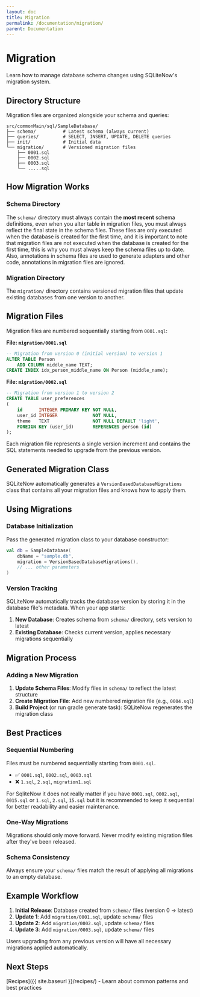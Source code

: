 ```yaml
---
layout: doc
title: Migration
permalink: /documentation/migration/
parent: Documentation
---
```


# Migration

Learn how to manage database schema changes using SQLiteNow's migration system.

## Directory Structure

Migration files are organized alongside your schema and queries:

```
src/commonMain/sql/SampleDatabase/
├── schema/          # Latest schema (always current)
├── queries/         # SELECT, INSERT, UPDATE, DELETE queries
├── init/            # Initial data
└── migration/       # Versioned migration files
    ├── 0001.sql
    ├── 0002.sql
    ├── 0003.sql
    └── .....sql
```

## How Migration Works

### Schema Directory

The `schema/` directory must always contain the **most recent** schema definitions, even when you
alter table in migration files, you must always reflect the final state in the schema files.
These files are only executed when the database is created for the first time, and it is important
to note that migration files are not executed when the database is created for the first time,
this is why you must always keep the schema files up to date. Also, annotations in schema files
are used to generate adapters and other code, annotations in migration files are ignored.

### Migration Directory

The `migration/` directory contains versioned migration files that update existing databases from
one version to another.

## Migration Files

Migration files are numbered sequentially starting from `0001.sql`:

**File: `migration/0001.sql`**

```sql
-- Migration from version 0 (initial version) to version 1
ALTER TABLE Person
    ADD COLUMN middle_name TEXT;
CREATE INDEX idx_person_middle_name ON Person (middle_name);
```

**File: `migration/0002.sql`**

```sql
-- Migration from version 1 to version 2
CREATE TABLE user_preferences
(
    id      INTEGER PRIMARY KEY NOT NULL,
    user_id INTEGER             NOT NULL,
    theme   TEXT                NOT NULL DEFAULT 'light',
    FOREIGN KEY (user_id)       REFERENCES person (id)
);
```

Each migration file represents a single version increment and contains the SQL statements needed to upgrade from the
previous version.

## Generated Migration Class

SQLiteNow automatically generates a `VersionBasedDatabaseMigrations` class that contains all your migration files
and knows how to apply them.

## Using Migrations

### Database Initialization

Pass the generated migration class to your database constructor:

```kotlin
val db = SampleDatabase(
    dbName = "sample.db",
    migration = VersionBasedDatabaseMigrations(),
    // ... other parameters
)
```

### Version Tracking

SQLiteNow automatically tracks the database version by storing it in the database file's metadata.
When your app starts:

1. **New Database**: Creates schema from `schema/` directory, sets version to latest
2. **Existing Database**: Checks current version, applies necessary migrations sequentially

## Migration Process

### Adding a New Migration

1. **Update Schema Files**: Modify files in `schema/` to reflect the latest structure
2. **Create Migration File**: Add new numbered migration file (e.g., `0004.sql`)
3. **Build Project** (or run gradle generate task): SQLiteNow regenerates the migration class

## Best Practices

### Sequential Numbering

Files must be numbered sequentially starting from `0001.sql`.

- ✅ `0001.sql`, `0002.sql`, `0003.sql`
- ❌ `1.sql`, `2.sql`, `migration1.sql`

For SqliteNow it does not really matter if you have `0001.sql`, `0002.sql`, `0015.sql` or `1.sql`, `2.sql`, `15.sql`
but it is recommended to keep it sequential for better readability and easier maintenance.

### One-Way Migrations

Migrations should only move forward. Never modify existing migration files after they've been released.

### Schema Consistency

Always ensure your `schema/` files match the result of applying all migrations to an empty database.

## Example Workflow

1. **Initial Release**: Database created from `schema/` files (version 0 → latest)
2. **Update 1**: Add `migration/0001.sql`, update `schema/` files
3. **Update 2**: Add `migration/0002.sql`, update `schema/` files
4. **Update 3**: Add `migration/0003.sql`, update `schema/` files

Users upgrading from any previous version will have all necessary migrations applied automatically.

## Next Steps

[Recipes]({{ site.baseurl }}/recipes/) - Learn about common patterns and best practices
